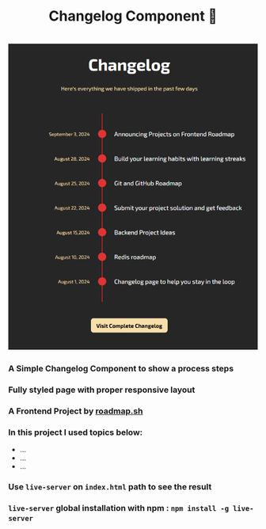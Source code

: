 <h1 align="center">Changelog Component 📝<h1>
<p align="center">
<img align="center" width="720px" src="./img/banner.png" alt="Banner Image">
</p>

### A Simple Changelog Component to show a process steps

### Fully styled page with proper responsive layout

### A Frontend Project by [roadmap.sh](https://roadmap.sh/frontend/projects)

### In this project I used topics below:

-   ...
-   ...
-   ...

### Use `live-server` on `index.html` path to see the result

### `live-server` global installation with npm : `npm install -g live-server`
